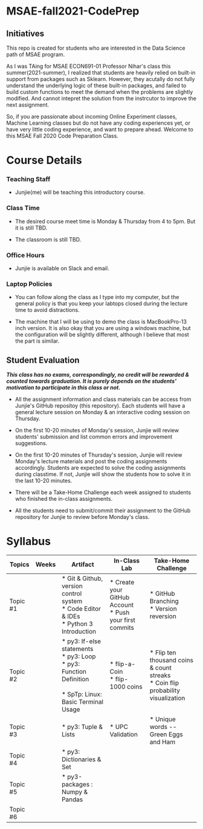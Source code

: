 # MSAE-fall2021-CodePrep

## Initiatives
This repo is created for students who are interested in the Data Science path of MSAE program. 

As I was TAing for MSAE ECON691-01 Professor Nihar's class this summer(2021-summer), I realized that students are heavily relied on built-in support from packages such as Sklearn. However, they acutally do not fully understand the underlying logic of these built-in packages, and failed to build custom functions to meet the demand when the problems are slightly modified. And cannot intepret the solution from the instrcutor to improve the next assignment. 

So, if you are passionate about incoming Online Experiment classes, Machine Learning classes but do not have any coding experiences yet, or have very little coding experience, and want to prepare ahead. Welcome to this MSAE Fall 2020 Code Preparation Class.

# Course Details

### Teaching Staff
* Junjie(me) will be teaching this introductory course.

### Class Time
* The desired course meet time is Monday & Thursday from 4 to 5pm. But it is still TBD.

* The classroom is still TBD.


### Office Hours
* Junjie is available on Slack and email.

### Laptop Policies
* You can follow along the class as I type into my computer, but the general policy is that you keep your labtops closed during the lecture time to avoid distractions. 

* The machine that I will be using to demo the class is MacBookPro-13 inch version. It is also okay that you are using a windows machine, but the configuration will be slightly different, although I believe that most the part is similar. 



## Student Evaluation

***This class has no exams, correspondingly, no credit will be rewarded & counted towards graduation. It is purely depends on the students' motivation to participate in this class or not.***  

* All the assignment information and class materials can be access from Junjie's GitHub repositoy (this repository). Each students will have a general lecture session on Monday & an interactive coding session on Thursday. 

* On the first 10-20 minutes of Monday's session, Junjie will review students' submission and list common errors and improvement suggestions. 

* On the first 10-20 minutes of Thursday's session, Junjie will review Monday's lecture materials and post the coding assignments accordingly. Students are expected to solve the coding assignments during classtime. If not, Junjie will show the students how to solve it in the last 10-20 minutes.  

* There will be a Take-Home Challenge each week assigned to students who finished the in-class assignments. 

* All the students need to submit/commit their assignment to the GitHub repository for Junjie to review before Monday's class. 


# Syllabus



| Topics   | Weeks | Artifact                                                                                                          | In-Class Lab                                               | Take-Home Challenge                                                                |
|----------|-------|-------------------------------------------------------------------------------------------------------------------|------------------------------------------------------------|------------------------------------------------------------------------------------|
| Topic #1 |       | * Git & Github, version control system<br>* Code Editor & IDEs<br>* Python 3 Introduction                         | * Create your GitHub Account <br>* Push your first commits | * GitHub Branching<br>* Version reversion                                          |
| Topic #2 |       | * py3: If-else statements<br>* py3: Loop<br>* py3: Function Definition<br><br>* SpTp: Linux: Basic Terminal Usage | * flip-a-Coin<br>* flip-1000 coins                         | * Flip ten thousand coins & count streaks<br>* Coin flip probability visualization |
| Topic #3 |       | * py3: Tuple & Lists                                                                                              | * UPC Validation                                           | * Unique words -- Green Eggs and Ham                                               |
| Topic #4 |       | * py3: Dictionaries & Set                                                                                         |                                                            |                                                                                    |
| Topic #5 |       | * py3-packages : Numpy & Pandas                                                                                   |                                                            |                                                                                    |
| Topic #6 |       |                                                                                                                   |                                                            |                                                                                    |

